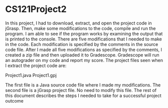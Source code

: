 # CS121Project2

In this project, I had to download, extract, and open the project code in jGrasp. Then, make some
modifications to the code, compile and run the program. I am able to see if the program works by
examining the output that is printed to the console. There are five modifications that I needed to
make in the code. Each modification is specified by the comments in the source code file.
After I made all five modifications as specified by the comments, I created a zip
file and then uploaded it to Gradescope. Gradescope will run an autograder on my code and
report my score. 
The project files seen when I extract the project code are:

Project1.java
Project1.gpj

The first file is a Java source code file where I made my modifications. The second file
is a jGrasp project file. No need to modify this file.
The rest of this document describes the steps I needed to take for a successful project
outcome
